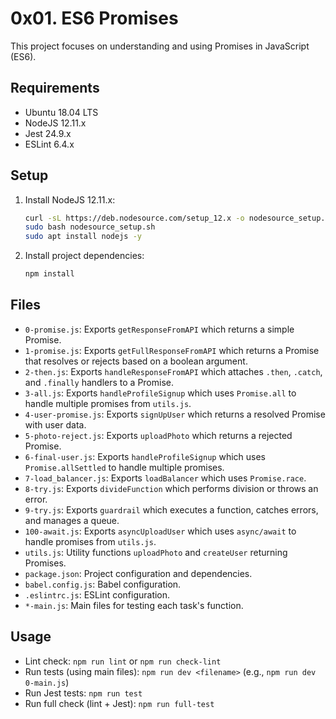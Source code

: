 # 0x01. ES6 Promises

This project focuses on understanding and using Promises in JavaScript (ES6).

## Requirements

* Ubuntu 18.04 LTS
* NodeJS 12.11.x
* Jest 24.9.x
* ESLint 6.4.x

## Setup

1. Install NodeJS 12.11.x:

    ```bash
    curl -sL https://deb.nodesource.com/setup_12.x -o nodesource_setup.sh
    sudo bash nodesource_setup.sh
    sudo apt install nodejs -y
    ```

2. Install project dependencies:

    ```bash
    npm install
    ```

## Files

* `0-promise.js`: Exports `getResponseFromAPI` which returns a simple Promise.
* `1-promise.js`: Exports `getFullResponseFromAPI` which returns a Promise that resolves or rejects based on a boolean argument.
* `2-then.js`: Exports `handleResponseFromAPI` which attaches `.then`, `.catch`, and `.finally` handlers to a Promise.
* `3-all.js`: Exports `handleProfileSignup` which uses `Promise.all` to handle multiple promises from `utils.js`.
* `4-user-promise.js`: Exports `signUpUser` which returns a resolved Promise with user data.
* `5-photo-reject.js`: Exports `uploadPhoto` which returns a rejected Promise.
* `6-final-user.js`: Exports `handleProfileSignup` which uses `Promise.allSettled` to handle multiple promises.
* `7-load_balancer.js`: Exports `loadBalancer` which uses `Promise.race`.
* `8-try.js`: Exports `divideFunction` which performs division or throws an error.
* `9-try.js`: Exports `guardrail` which executes a function, catches errors, and manages a queue.
* `100-await.js`: Exports `asyncUploadUser` which uses `async/await` to handle promises from `utils.js`.
* `utils.js`: Utility functions `uploadPhoto` and `createUser` returning Promises.
* `package.json`: Project configuration and dependencies.
* `babel.config.js`: Babel configuration.
* `.eslintrc.js`: ESLint configuration.
* `*-main.js`: Main files for testing each task's function.

## Usage

* Lint check: `npm run lint` or `npm run check-lint`
* Run tests (using main files): `npm run dev <filename>` (e.g., `npm run dev 0-main.js`)
* Run Jest tests: `npm run test`
* Run full check (lint + Jest): `npm run full-test`
